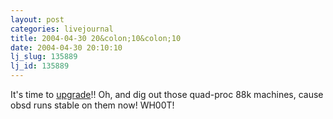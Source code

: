 ```yaml
---
layout: post
categories: livejournal
title: 2004-04-30 20&colon;10&colon;10
date: 2004-04-30 20:10:10
lj_slug: 135889
lj_id: 135889
---
```

It's time to [upgrade](http://openbsd.org/35.html)!! Oh, and dig out those quad-proc 88k machines, cause obsd runs stable on them now! WH00T!
